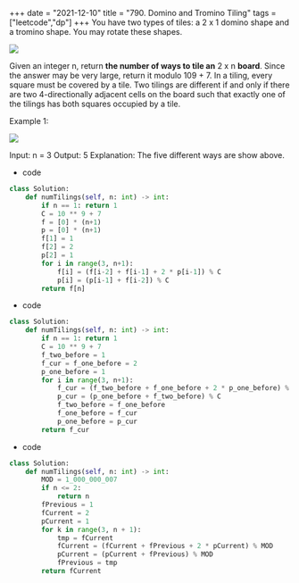 +++ 
date = "2021-12-10"
title = "790. Domino and Tromino Tiling"
tags = ["leetcode","dp"]
+++
You have two types of tiles: a 2 x 1 domino shape and a tromino shape. You may rotate these shapes.

![](https://assets.leetcode.com/uploads/2021/07/15/lc-domino.jpg)

Given an integer n, return __the number of ways to tile an__ 2 x n __board__. Since the answer may be very large, return it modulo 109 + 7.
In a tiling, every square must be covered by a tile. Two tilings are different if and only if there are two 4-directionally adjacent cells on the board such that exactly one of the tilings has both squares occupied by a tile.
 
Example 1:

![](https://assets.leetcode.com/uploads/2021/07/15/lc-domino1.jpg)

Input: n = 3 Output: 5 Explanation: The five different ways are show above.
- code
```py
class Solution:
    def numTilings(self, n: int) -> int:
        if n == 1: return 1
        C = 10 ** 9 + 7
        f = [0] * (n+1)
        p = [0] * (n+1)
        f[1] = 1
        f[2] = 2
        p[2] = 1
        for i in range(3, n+1):
            f[i] = (f[i-2] + f[i-1] + 2 * p[i-1]) % C
            p[i] = (p[i-1] + f[i-2]) % C
        return f[n]
```
- code
```py
class Solution:
    def numTilings(self, n: int) -> int:
        if n == 1: return 1
        C = 10 ** 9 + 7
        f_two_before = 1
        f_cur = f_one_before = 2
        p_one_before = 1
        for i in range(3, n+1):
            f_cur = (f_two_before + f_one_before + 2 * p_one_before) % C
            p_cur = (p_one_before + f_two_before) % C
            f_two_before = f_one_before
            f_one_before = f_cur
            p_one_before = p_cur
        return f_cur
```
- code
```py
class Solution:
    def numTilings(self, n: int) -> int:
        MOD = 1_000_000_007
        if n <= 2:
            return n
        fPrevious = 1
        fCurrent = 2
        pCurrent = 1
        for k in range(3, n + 1):
            tmp = fCurrent
            fCurrent = (fCurrent + fPrevious + 2 * pCurrent) % MOD
            pCurrent = (pCurrent + fPrevious) % MOD
            fPrevious = tmp
        return fCurrent
```
